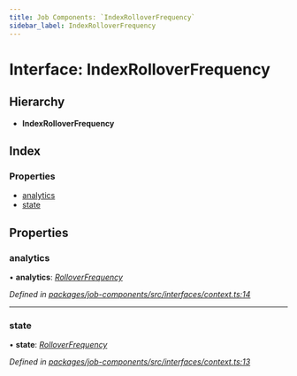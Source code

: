 ```yaml
---
title: Job Components: `IndexRolloverFrequency`
sidebar_label: IndexRolloverFrequency
---
```


# Interface: IndexRolloverFrequency

## Hierarchy

* **IndexRolloverFrequency**

## Index

### Properties

* [analytics](indexrolloverfrequency.md#analytics)
* [state](indexrolloverfrequency.md#state)

## Properties

###  analytics

• **analytics**: *[RolloverFrequency](../overview.md#rolloverfrequency)*

*Defined in [packages/job-components/src/interfaces/context.ts:14](https://github.com/terascope/teraslice/blob/b843209f9/packages/job-components/src/interfaces/context.ts#L14)*

___

###  state

• **state**: *[RolloverFrequency](../overview.md#rolloverfrequency)*

*Defined in [packages/job-components/src/interfaces/context.ts:13](https://github.com/terascope/teraslice/blob/b843209f9/packages/job-components/src/interfaces/context.ts#L13)*
